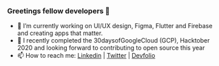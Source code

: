 ### Greetings fellow developers 👋

<!--
**hareshnayak/hareshnayak** is a ✨ _special_ ✨ repository because its `README.md` (this file) appears on your GitHub profile.

- 🔭 I’m currently working on Flutter and Firebase
- 🌱 I’m currently learning ...
- 👯 I’m looking to collaborate on ...
- 🤔 I’m looking for help with ...
- 💬 Ask me about ...
- 📫 How to reach me: ...
- 😄 Pronouns: ...
- ⚡ Fun fact: ...
-->

- 🔭 I’m currently working on UI/UX design, Figma, Flutter and Firebase and creating apps that matter.
- 🌱 I recently completed the 30daysofGoogleCloud (GCP), Hacktober 2020 and looking forward to contributing to open source this year 
- 📫 How to reach me: [Linkedin]('https://linkedin.in/in/hareshnayak08') | [Twitter]('https://twitter.com/HareshNayak19') | [Devfolio]('https://devfolio.co/@HareshNayak')
